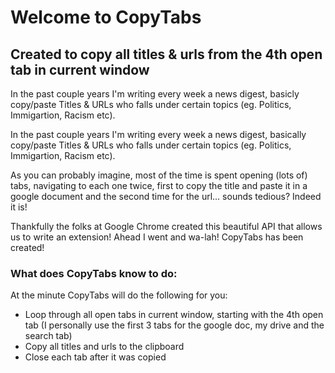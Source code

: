 # Welcome to CopyTabs

## Created to copy all titles & urls from the 4th open tab in current window

In the past couple years I'm writing every week a news digest, basicly copy/paste Titles & URLs who falls under certain topics (eg. Politics, Immigartion, Racism etc).

In the past couple years I'm writing every week a news digest, basically copy/paste Titles & URLs who falls under certain topics (eg. Politics, Immigartion, Racism etc).

As you can probably imagine, most of the time is spent opening (lots of) tabs, navigating to each one twice, first to copy the title and paste it in a google document and the second time for the url… sounds tedious? Indeed it is!

Thankfully the folks at Google Chrome created this beautiful API that allows us to write an extension! Ahead I went and wa-lah! CopyTabs has been created!

### What does CopyTabs know to do:

At the minute CopyTabs will do the following for you:
* Loop through all open tabs in current window, starting with the 4th open tab (I personally use the first 3 tabs for the google doc, my drive and the search tab)
* Copy all titles and urls to the clipboard
* Close each tab after it was copied

